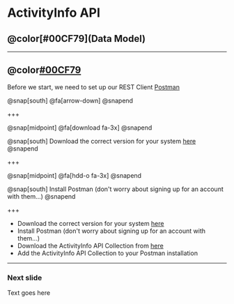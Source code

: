 # ActivityInfo API
## @color[#00CF79](Data Model)

---

## @color[#00CF79](Set-up)

Before we start, we need to set up our REST Client [Postman](https://www.getpostman.com/)

@snap[south]
@fa[arrow-down]
@snapend

+++

@snap[midpoint]
@fa[download fa-3x]
@snapend

@snap[south]
Download the correct version for your system [here]("https://www.getpostman.com/apps")
@snapend

+++

@snap[midpoint]
@fa[hdd-o fa-3x]
@snapend

@snap[south]
Install Postman (don't worry about signing up for an account with them...)
@snapend
 
+++

- Download the correct version for your system [here](https://www.getpostman.com/apps)
- Install Postman (don't worry about signing up for an account with them...)
- Download the ActivityInfo API Collection from [here](https://github.com/jamiewhths/talks/activityinfo/api/data-model/resources/collections.api)
- Add the ActivityInfo API Collection to your Postman installation

---

### Next slide

Text goes here
